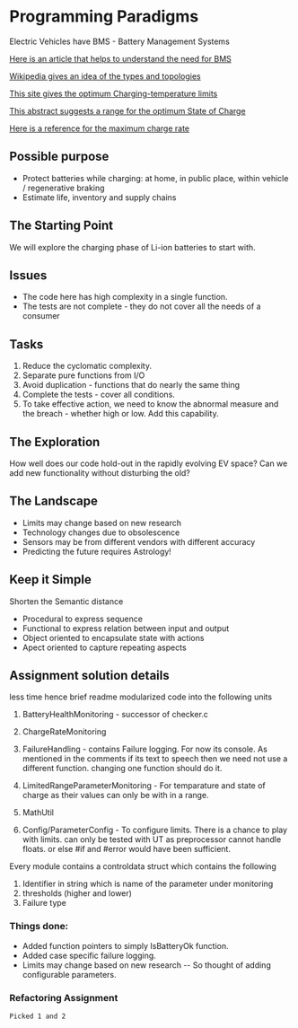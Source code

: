 # Programming Paradigms

Electric Vehicles have BMS - Battery Management Systems

[Here is an article that helps to understand the need for BMS](https://circuitdigest.com/article/battery-management-system-bms-for-electric-vehicles)

[Wikipedia gives an idea of the types and topologies](https://en.wikipedia.org/wiki/Battery_management_system)

[This site gives the optimum Charging-temperature limits](https://batteryuniversity.com/learn/article/charging_at_high_and_low_temperatures)

[This abstract suggests a range for the optimum State of Charge](https://www.sciencedirect.com/science/article/pii/S2352484719310911)

[Here is a reference for the maximum charge rate](https://www.electronics-notes.com/articles/electronic_components/battery-technology/li-ion-lithium-ion-charging.php#:~:text=Constant%20current%20charge:%20In%20the%20first%20stage%20of,rate%20of%20a%20maximum%20of%200.8C%20is%20recommended.)

## Possible purpose

- Protect batteries while charging:
at home, in public place, within vehicle / regenerative braking
- Estimate life, inventory and supply chains

## The Starting Point

We will explore the charging phase of Li-ion batteries to start with.

## Issues

- The code here has high complexity in a single function.
- The tests are not complete - they do not cover all the needs of a consumer

## Tasks

1. Reduce the cyclomatic complexity.
1. Separate pure functions from I/O
1. Avoid duplication - functions that do nearly the same thing
1. Complete the tests - cover all conditions.
1. To take effective action, we need to know
the abnormal measure and the breach -
whether high or low. Add this capability.

## The Exploration

How well does our code hold-out in the rapidly evolving EV space?
Can we add new functionality without disturbing the old?

## The Landscape

- Limits may change based on new research
- Technology changes due to obsolescence
- Sensors may be from different vendors with different accuracy
- Predicting the future requires Astrology!

## Keep it Simple

Shorten the Semantic distance

- Procedural to express sequence
- Functional to express relation between input and output
- Object oriented to encapsulate state with actions
- Apect oriented to capture repeating aspects

## Assignment solution details
less time hence brief readme 
modularized code into the following units
1. BatteryHealthMonitoring - successor of checker.c
2. ChargeRateMonitoring 
3. FailureHandling  - contains Failure logging. For now its console. As mentioned in the 
                comments if its text to speech then we need not use a different function.
                changing one function should do it.
4. LimitedRangeParameterMonitoring - For temparature and state of charge as their values
                                    can only be with in a range.
                                    
6. MathUtil
7. Config/ParameterConfig - To configure limits. There is a chance to play with limits. 
                            can only be tested with UT as preprocessor cannot handle floats.
                            or else #if and #error would have been sufficient.

Every module contains a controldata struct which contains the following
<Took the name from my regular practice but there can be a better name for this>
1. Identifier in string which is name of the parameter under monitoring
2. thresholds (higher and lower)
3. Failure type


### Things done:
- Added function pointers to simply IsBatteryOk function. 
- Added case specific failure logging.
- Limits may change based on new research -- So thought of adding configurable parameters.

### Refactoring Assignment
    Picked 1 and 2












